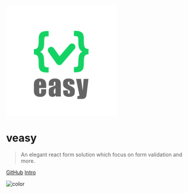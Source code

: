 <!-- background image -->
![](_media/logo.png)

# veasy

> An elegant react form solution which focus on form validation and more.

[GitHub](https://github.com/Albert-Gao/veasy)
[Intro](index)


<!-- background color -->
![color](#f0f0f0)